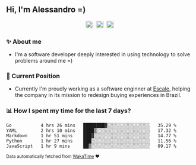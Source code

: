 ## Hi, I'm Alessandro =)

<p align="center">
  <a href="https://www.linkedin.com/in/alessandro-costa-dev/"><img src="https://img.shields.io/badge/-alessandro--costa--dev-%233f7ec6?style=flat-square&logo=Linkedin&logoColor=white" height="20"/></a>&nbsp;&nbsp;<a href="https://medium.com/@alessandro_costa"><img src="https://img.shields.io/badge/-%40alessandro__costa-%20black?style=flat-square&logo=Medium" height="20"/></a>&nbsp;&nbsp;<a href="mailto:alessandro96fc@gmail.com"><img src="https://img.shields.io/badge/-alessandro96fc%40gmail.com-%23c14438?style=flat-square&logo=Gmail&logoColor=white" height="20"/></a>
</p>

### :sparkles: About me

- I'm a software developer deeply interested in using technology to solve problems around me =)

### :office: Current Position 

-  Currently I'm proudly working as a software enginner at [Escale](https://github.com/escaletech), helping the company in its mission to redesign buying experiences in Brazil.

### :bar_chart: How I spent my time for the last 7 days?

<!--START_SECTION:waka-->
```text
Go           4 hrs 26 mins   ████████▓░░░░░░░░░░░░░░░░   35.29 % 
YAML         2 hrs 10 mins   ████▒░░░░░░░░░░░░░░░░░░░░   17.32 % 
Markdown     1 hr 51 mins    ███▓░░░░░░░░░░░░░░░░░░░░░   14.77 % 
Python       1 hr 27 mins    ███░░░░░░░░░░░░░░░░░░░░░░   11.56 % 
JavaScript   1 hr 9 mins     ██▒░░░░░░░░░░░░░░░░░░░░░░   09.17 % 
```
<!--END_SECTION:waka-->

<sub>Data automatically fetched from [WakaTime](https://wakatime.com/) :heart:</sub>
